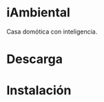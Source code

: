 iAmbiental
==========

Casa domótica con inteligencia.

Descarga
========


Instalación
===========
